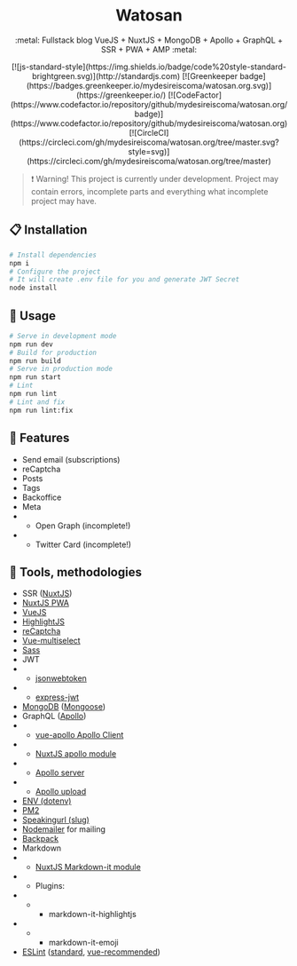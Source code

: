 <h1 align="center">Watosan</h1>

<p align="center">
:metal: Fullstack blog VueJS + NuxtJS + MongoDB + Apollo + GraphQL + SSR + PWA + AMP :metal:
</p>

<p align="center">
[![js-standard-style](https://img.shields.io/badge/code%20style-standard-brightgreen.svg)](http://standardjs.com) [![Greenkeeper badge](https://badges.greenkeeper.io/mydesireiscoma/watosan.org.svg)](https://greenkeeper.io/) [![CodeFactor](https://www.codefactor.io/repository/github/mydesireiscoma/watosan.org/badge)](https://www.codefactor.io/repository/github/mydesireiscoma/watosan.org) [![CircleCI](https://circleci.com/gh/mydesireiscoma/watosan.org/tree/master.svg?style=svg)](https://circleci.com/gh/mydesireiscoma/watosan.org/tree/master)
</p>

> :exclamation: Warning! This project is currently under development. Project may contain errors, incomplete parts and everything what incomplete project may have.

## :clipboard: Installation
```bash
# Install dependencies
npm i
# Configure the project
# It will create .env file for you and generate JWT Secret
node install
```

## :space_invader: Usage
```bash
# Serve in development mode
npm run dev
# Build for production
npm run build
# Serve in production mode
npm run start
# Lint
npm run lint
# Lint and fix
npm run lint:fix
```

## :gem: Features
- Send email (subscriptions)
- reCaptcha
- Posts
- Tags
- Backoffice
- Meta
- - Open Graph (incomplete!)
- - Twitter Card (incomplete!)

## :muscle: Tools, methodologies
- SSR ([NuxtJS](https://nuxtjs.org/))
- [NuxtJS PWA](https://github.com/nuxt-community/pwa-module)
- [VueJS](https://vuejs.org/)
- [HighlightJS](https://highlightjs.org/)
- [reCaptcha](https://developers.google.com/recaptcha/)
- [Vue-multiselect](https://vue-multiselect.js.org/)
- [Sass](https://sass-lang.com/)
- JWT
- - [jsonwebtoken](https://github.com/auth0/node-jsonwebtoken)
- - [express-jwt](https://github.com/auth0/express-jwt)
- [MongoDB](https://www.mongodb.com/) ([Mongoose](https://mongoosejs.com/))
- GraphQL ([Apollo](https://www.apollographql.com/))
- - [vue-apollo Apollo Client](https://github.com/akryum/vue-apollo)
- - [NuxtJS apollo module](https://github.com/nuxt-community/apollo-module)
- - [Apollo server](https://www.apollographql.com/docs/apollo-server/)
- - [Apollo upload](https://github.com/jaydenseric/apollo-upload-server)
- [ENV (dotenv)](https://github.com/motdotla/dotenv)
- [PM2](http://pm2.keymetrics.io/)
- [Speakingurl (slug)](https://github.com/pid/speakingurl)
- [Nodemailer](https://nodemailer.com/about/) for mailing
- [Backpack](https://github.com/jaredpalmer/backpack)
- Markdown
- - [NuxtJS Markdown-it module](https://www.npmjs.com/package/@nuxtjs/markdownit)
- - Plugins:
- - - markdown-it-highlightjs
- - - markdown-it-emoji
- [ESLint](https://eslint.org/) ([standard](https://github.com/standard/eslint-config-standard), [vue-recommended](https://github.com/vuejs/eslint-plugin-vue))
